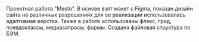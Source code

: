 Проектная работа "Mesto".
В основе взят макет с Figma, показан дизайн сайта на различных разрешениях для ее реализации использовалась адаптивная верстка.
Также в работе использованы флекс, грид, псевдоклассы, медиазапросы, формы.
Создана файловая структура по БЭМ.
